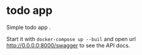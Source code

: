 # todo app
Simple todo app .

Start it with `docker-compose up --buil` and open url http://0.0.0.0:8000/swagger to see the API docs.

